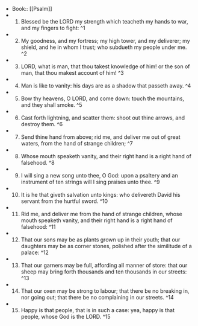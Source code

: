 - Book:: [[Psalm]]
- 1. Blessed be the LORD my strength which teacheth my hands to war, and my fingers to fight: ^1
- 2. My goodness, and my fortress; my high tower, and my deliverer; my shield, and he in whom I trust; who subdueth my people under me. ^2
- 3. LORD, what is man, that thou takest knowledge of him! or the son of man, that thou makest account of him! ^3
- 4. Man is like to vanity: his days are as a shadow that passeth away. ^4
- 5. Bow thy heavens, O LORD, and come down: touch the mountains, and they shall smoke. ^5
- 6. Cast forth lightning, and scatter them: shoot out thine arrows, and destroy them. ^6
- 7. Send thine hand from above; rid me, and deliver me out of great waters, from the hand of strange children; ^7
- 8. Whose mouth speaketh vanity, and their right hand is a right hand of falsehood. ^8
- 9. I will sing a new song unto thee, O God: upon a psaltery and an instrument of ten strings will I sing praises unto thee. ^9
- 10. It is he that giveth salvation unto kings: who delivereth David his servant from the hurtful sword. ^10
- 11. Rid me, and deliver me from the hand of strange children, whose mouth speaketh vanity, and their right hand is a right hand of falsehood: ^11
- 12. That our sons may be as plants grown up in their youth; that our daughters may be as corner stones, polished after the similitude of a palace: ^12
- 13. That our garners may be full, affording all manner of store: that our sheep may bring forth thousands and ten thousands in our streets: ^13
- 14. That our oxen may be strong to labour; that there be no breaking in, nor going out; that there be no complaining in our streets. ^14
- 15. Happy is that people, that is in such a case: yea, happy is that people, whose God is the LORD. ^15
